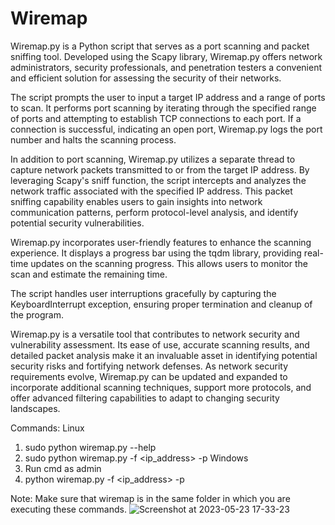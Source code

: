 # Wiremap
Wiremap.py is a Python script that serves as a port scanning and packet sniffing tool. Developed using the Scapy library, Wiremap.py offers network administrators, security professionals, and penetration testers a convenient and efficient solution for assessing the security of their networks.

The script prompts the user to input a target IP address and a range of ports to scan. It performs port scanning by iterating through the specified range of ports and attempting to establish TCP connections to each port. If a connection is successful, indicating an open port, Wiremap.py logs the port number and halts the scanning process.

In addition to port scanning, Wiremap.py utilizes a separate thread to capture network packets transmitted to or from the target IP address. By leveraging Scapy's sniff function, the script intercepts and analyzes the network traffic associated with the specified IP address. This packet sniffing capability enables users to gain insights into network communication patterns, perform protocol-level analysis, and identify potential security vulnerabilities.

Wiremap.py incorporates user-friendly features to enhance the scanning experience. It displays a progress bar using the tqdm library, providing real-time updates on the scanning progress. This allows users to monitor the scan and estimate the remaining time.

The script handles user interruptions gracefully by capturing the KeyboardInterrupt exception, ensuring proper termination and cleanup of the program.

Wiremap.py is a versatile tool that contributes to network security and vulnerability assessment. Its ease of use, accurate scanning results, and detailed packet analysis make it an invaluable asset in identifying potential security risks and fortifying network defenses. As network security requirements evolve, Wiremap.py can be updated and expanded to incorporate additional scanning techniques, support more protocols, and offer advanced filtering capabilities to adapt to changing security landscapes.

Commands:
Linux
1. sudo python wiremap.py --help 
2. sudo python wiremap.py -f <ip_address> -p <port>
  Windows 
1. Run cmd as admin
2. python wiremap.py -f <ip_address> -p <port>
  
Note: Make sure that wiremap is in the same folder in which you are executing these commands.
 ![Screenshot at 2023-05-23 17-33-23](https://github.com/AmishaSharma12002/Wiremap/assets/92213190/8f1defeb-0cec-450a-b45b-ddbc4fd15ee0)


  
